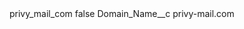 <?xml version="1.0" encoding="UTF-8"?>
<CustomMetadata xmlns="http://soap.sforce.com/2006/04/metadata" xmlns:xsi="http://www.w3.org/2001/XMLSchema-instance" xmlns:xsd="http://www.w3.org/2001/XMLSchema">
    <label>privy_mail_com</label>
    <protected>false</protected>
    <values>
        <field>Domain_Name__c</field>
        <value xsi:type="xsd:string">privy-mail.com</value>
    </values>
</CustomMetadata>
